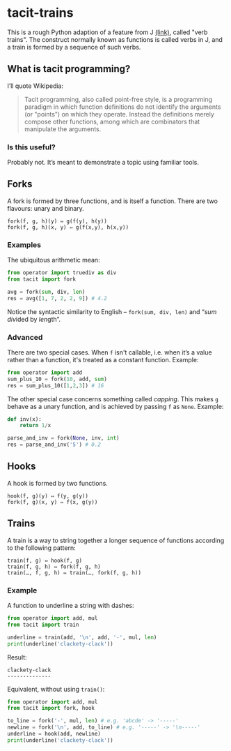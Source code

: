 # tacit-trains

This is a rough Python adaption of a feature from J [(link)](http://www.jsoftware.com), called "verb trains". The construct normally known as functions is called verbs in J, and a train is formed by a sequence of such verbs.

## What is tacit programming?

I’ll quote Wikipedia:

> Tacit programming, also called point-free style, is a programming paradigm in which function definitions do not identify the arguments (or "points") on which they operate. Instead the definitions merely compose other functions, among which are combinators that manipulate the arguments.

### Is this useful?

Probably not. It’s meant to demonstrate a topic using familiar tools.

## Forks

A fork is formed by three functions, and is itself a function. There are two flavours: unary and binary.

    fork(f, g, h)(y) ⇔ g(f(y), h(y))
    fork(f, g, h)(x, y) ⇔ g(f(x,y), h(x,y))

### Examples

The ubiquitous arithmetic mean:

```python
from operator import truediv as div
from tacit import fork

avg = fork(sum, div, len)
res = avg([1, 7, 2, 2, 9]) # 4.2
```

Notice the syntactic similarity to English – `fork(sum, div, len)` and “*sum* *div*ided by *len*gth”.

### Advanced

There are two special cases. When `f` isn't callable, i.e. when it’s a value rather than a function, it's treated as a constant function. Example:

```python
from operator import add
sum_plus_10 = fork(10, add, sum)
res = sum_plus_10([1,2,3]) # 16
```

The other special case concerns something called *capping*. This makes `g` behave as a unary function, and is achieved by passing `f` as `None`. Example:

```python
def inv(x):
    return 1/x

parse_and_inv = fork(None, inv, int)
res = parse_and_inv('5') # 0.2
```
    
## Hooks

A hook is formed by two functions.

    hook(f, g)(y) ⇔ f(y, g(y))
    fork(f, g)(x, y) ⇔ f(x, g(y))

## Trains

A train is a way to string together a longer sequence of functions according to the following pattern:

    train(f, g) ⇔ hook(f, g)
    train(f, g, h) ⇔ fork(f, g, h)
    train(…, f, g, h) ⇔ train(…, fork(f, g, h))

### Example

A function to underline a string with dashes:

```python
from operator import add, mul
from tacit import train

underline = train(add, '\n', add, '-', mul, len)
print(underline('clackety-clack'))
```

Result:

    clackety-clack
    --------------

Equivalent, without using `train()`:

```python
from operator import add, mul
from tacit import fork, hook

to_line = fork('-', mul, len) # e.g. 'abcde' -> '-----'
newline = fork('\n', add, to_line) # e.g. '-----' -> '\n-----'
underline = hook(add, newline)
print(underline('clackety-clack'))
```